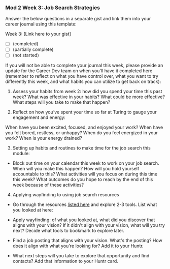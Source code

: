 ### Mod 2 Week 3: Job Search Strategies <a name="week-3"></a>
Answer the below questions in a separate gist and link them into your career journal using this template:

Week 3: [Link here to your gist]
- [ ] (completed)
- [ ] (partially complete)
- [ ] (not started)

If you will not be able to complete your journal this week, please provide an update for the Career Dev team on when you'll have it completed here (remember to reflect on what you have control over, what you want to try differently this week, and what habits you can utilize to get back on track): 

1. Assess your habits from week 2: how did you spend your time this past week? What was effective in your habits? What could be more effective? What steps will you take to make that happen?

2. Reflect on how you’ve spent your time so far at Turing to gauge your engagement and energy:

When have you been excited, focused, and enjoyed your work?
When have you felt bored, restless, or unhappy?
When do you feel energized in your work?
When is your energy drained?

3. Setting up habits and routines to make time for the job search this module:

* Block out time on your calendar this week to work on your job search. When will you make this happen? How will you hold yourself accountable to this? What activities will you focus on during this time this week? What outcomes do you hope to reach by the end of this week because of these activities?

4. Applying wayfinding to using job search resources

* Go through the resources [listed here](https://github.com/turingschool/career-development-curriculum-site/blob/master/resources/finding_opportunities.md) and explore 2-3 tools. List what you looked at here:

* Apply wayfinding: of what you looked at, what did you discover that aligns with your vision? If it didn't align with your vision, what will you try next? Decide what tools to bookmark to explore later. 

* Find a job posting that aligns with your vision. What's the posting? How does it align with what you're looking for? Add it to your Huntr.

* What next steps will you take to explore that opportunity and find contacts? Add that information to your Huntr card.
